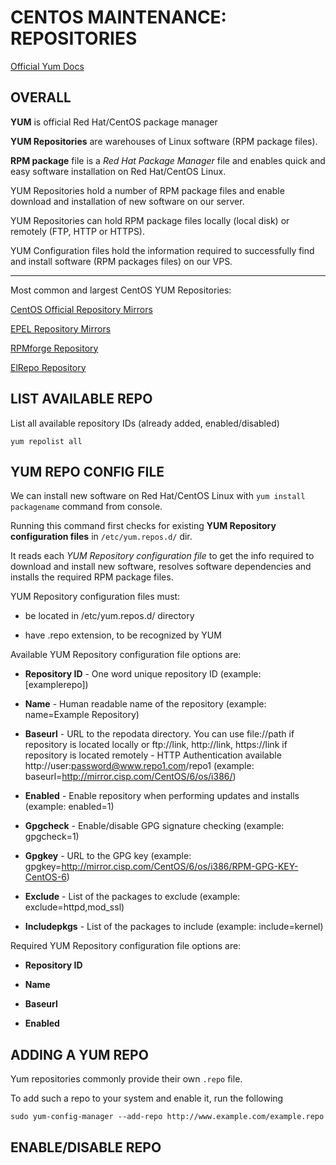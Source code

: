 # CENTOS MAINTENANCE: REPOSITORIES


[Official Yum Docs](https://access.redhat.com/documentation/en-us/red_hat_enterprise_linux/6/html/deployment_guide/sec-managing_yum_repositories)


## OVERALL

**YUM** is official Red Hat/CentOS package manager

**YUM Repositories** are warehouses of Linux software (RPM package files). 

**RPM package** file is a *Red Hat Package Manager* file and enables quick and easy software installation on Red Hat/CentOS Linux. 

YUM Repositories hold a number of RPM package files and enable download and installation of new software on our server. 

YUM Repositories can hold RPM package files locally (local disk) or remotely (FTP, HTTP or HTTPS). 

YUM Configuration files hold the information required to successfully find and install software (RPM packages files) on our VPS.

---------------------------

Most common and largest CentOS YUM Repositories:

  [CentOS Official Repository Mirrors](http://www.centos.org/modules/tinycontent/index.php?id=30)
  
  [EPEL Repository Mirrors](http://mirrors.fedoraproject.org/publiclist/EPEL/)
  
  [RPMforge Repository](http://wiki.centos.org/AdditionalResources/Repositories/RPMForge)
  
  [ElRepo Repository](http://elrepo.org/tiki/tiki-index.php)
  
  




## LIST AVAILABLE REPO

List all available repository IDs (already added, enabled/disabled)
```
yum repolist all
```


## YUM REPO CONFIG FILE

We can install new software on Red Hat/CentOS Linux with `yum install packagename` command from console.

Running this command first checks for existing **YUM Repository configuration files** in `/etc/yum.repos.d/` dir. 

It reads each *YUM Repository configuration file* to get the info required to download and install new software, resolves software dependencies and installs the required RPM package files.


YUM Repository configuration files must:

  - be located in /etc/yum.repos.d/ directory
  
  - have .repo extension, to be recognized by YUM

Available YUM Repository configuration file options are:

  - **Repository ID** - One word unique repository ID (example: [examplerepo])
  
  - **Name** - Human readable name of the repository (example: name=Example Repository)
  
  - **Baseurl** - URL to the repodata directory. You can use file://path if repository is located locally or ftp://link, http://link, https://link if repository is located remotely - HTTP Authentication available http://user:password@www.repo1.com/repo1 (example: baseurl=http://mirror.cisp.com/CentOS/6/os/i386/)
  
  - **Enabled** - Enable repository when performing updates and installs (example: enabled=1)
  
  - **Gpgcheck** - Enable/disable GPG signature checking (example: gpgcheck=1)
  
  - **Gpgkey** - URL to the GPG key (example: gpgkey=http://mirror.cisp.com/CentOS/6/os/i386/RPM-GPG-KEY-CentOS-6)
  
  - **Exclude** - List of the packages to exclude (example: exclude=httpd,mod_ssl)
  
  - **Includepkgs** - List of the packages to include (example: include=kernel)

Required YUM Repository configuration file options are:

  - **Repository ID**

  - **Name**
  
  - **Baseurl**
  
  - **Enabled**
  



## ADDING A YUM REPO

Yum repositories commonly provide their own `.repo` file. 

To add such a repo to your system and enable it, run the following
```
sudo yum-config-manager --add-repo http://www.example.com/example.repo
```



## ENABLE/DISABLE REPO



































